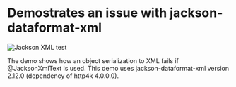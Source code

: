 Demostrates an issue with jackson-dataformat-xml
================================================

![Jackson XML test](https://img.shields.io/github/workflow/status/Chesterdam/jackson_xml_problem/test_jackson_xml)

The demo shows how an object serialization to XML fails if @JacksonXmlText is used.
This demo uses jackson-dataformat-xml version 2.12.0 (dependency of http4k 4.0.0.0).
 
